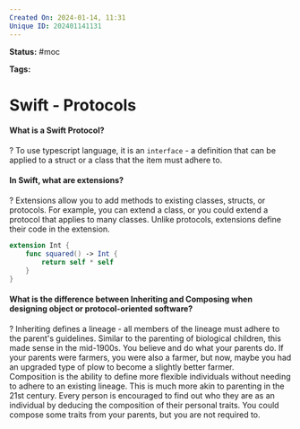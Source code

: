 ```yaml
---
Created On: 2024-01-14, 11:31
Unique ID: 202401141131
---
```

**Status:** #moc 

**Tags:** 

# Swift - Protocols


#### What is a Swift Protocol?
?
To use typescript language, it is an `interface` - a definition that can be applied to a struct or a class that the item must adhere to.

#### In Swift, what are extensions?
?
Extensions allow you to add methods to existing classes, structs, or protocols.
For example, you can extend a class, or you could extend a protocol that applies to many classes.
Unlike protocols, extensions define their code in the extension.
```swift
extension Int {
    func squared() -> Int {
        return self * self
    }
}
```


#### What is the difference between Inheriting and Composing when designing object or protocol-oriented software?
?
Inheriting defines a lineage - all members of the lineage must adhere to the parent's guidelines. Similar to the parenting of biological children, this made sense in the mid-1900s. You believe and do what your parents do. If your parents were farmers, you were also a farmer, but now, maybe you had an upgraded type of plow to become a slightly better farmer.  
Composition is the ability to define more flexible individuals without needing to adhere to an existing lineage. This is much more akin to parenting in the 21st century. Every person is encouraged to find out who they are as an individual by deducing the composition of their personal traits. You could compose some traits from your parents, but you are not required to. 